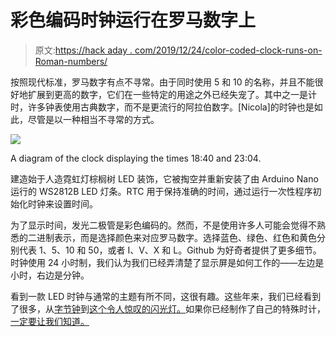 # 彩色编码时钟运行在罗马数字上

> 原文:[https://hack aday . com/2019/12/24/color-coded-clock-runs-on-Roman-numbers/](https://hackaday.com/2019/12/24/color-coded-clock-runs-on-roman-numerals/)

按照现代标准，罗马数字有点不寻常。由于同时使用 5 和 10 的名称，并且不能很好地扩展到更高的数字，它们在一些特定的用途之外已经失宠了。其中之一是计时，许多钟表使用古典数字，而不是更流行的阿拉伯数字。[Nicola]的时钟也是如此，尽管是以一种相当不寻常的方式。

![](../Images/6b28626fc18b2285c0b00daaeefafd29.png)

A diagram of the clock displaying the times 18:40 and 23:04.

建造始于人造霓虹灯棕榈树 LED 装饰，它被掏空并重新安装了由 Arduino Nano 运行的 WS2812B LED 灯条。RTC 用于保持准确的时间，通过运行一次性程序初始化时钟来设置时间。

为了显示时间，发光二极管是彩色编码的。然而，不是使用许多人可能会觉得不熟悉的二进制表示，而是选择颜色来对应罗马数字。选择蓝色、绿色、红色和黄色分别代表 1、5、10 和 50，或者 I、V、X 和 L。Github 为好奇者提供了更多细节。时钟使用 24 小时制，我们认为我们已经弄清楚了显示屏是如何工作的——左边是小时，右边是分钟。

看到一款 LED 时钟与通常的主题有所不同，这很有趣。这些年来，我们已经看到了很多，从[字节钟](https://hackaday.com/2017/06/15/new-take-on-the-binary-clock/)到[这个令人惊叹的闪光灯。](https://hackaday.com/2019/11/24/keeping-time-with-blinkenlights/)如果你已经制作了自己的特殊时计，[一定要让我们知道。](http://hackaday.com/submit-a-tip)